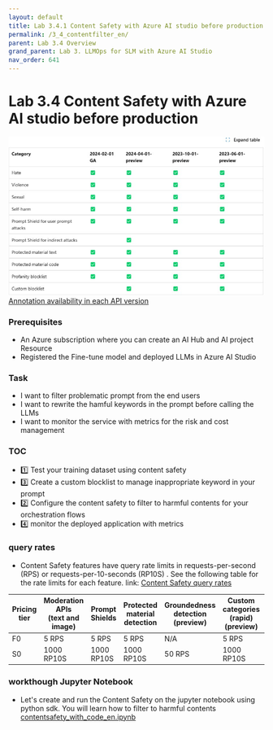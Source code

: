 ```yaml
---
layout: default
title: Lab 3.4.1 Content Safety with Azure AI studio before production
permalink: /3_4_contentfilter_en/
parent: Lab 3.4 Overview
grand_parent: Lab 3. LLMOps for SLM with Azure AI Studio
nav_order: 641
---
```


# Lab 3.4 Content Safety with Azure AI studio before production

![LLMOps](images/content_filtering_api_support.jpg)
[Annotation availability in each API version](https://learn.microsoft.com/en-us/azure/ai-services/openai/concepts/content-filter?tabs=warning%2Cuser-prompt%2Cpython-new#:~:text=See%20the%20following%20table%20for%20the%20annotation%20availability%20in%20each%20API%20version%3A)

### Prerequisites

- An Azure subscription where you can create an AI Hub and AI project Resource
- Registered the Fine-tune model and deployed LLMs in Azure AI Studio

### Task

- I want to filter problematic prompt from the end users 
- I want to rewrite the hamful keywords in the prompt before calling the LLMs 
- I want to monitor the service with metrics for the risk and cost management  


### TOC
- 1️⃣ Test your training dataset using content safety
- 3️⃣ Create a custom blocklist to manage inappropriate keyword in your prompt
- 2️⃣ Configure the content safety to filter to harmful contents for your orchestration flows
- 4️⃣ monitor the deployed application with metrics

### query rates
- Content Safety features have query rate limits in requests-per-second (RPS) or requests-per-10-seconds (RP10S) . See the following table for the rate limits for each feature. link: [Content Safety query rates](https://learn.microsoft.com/ko-kr/azure/ai-services/content-safety/overview)

| Pricing tier | Moderation APIs<br>(text and image) | Prompt Shields | Protected material<br>detection | Groundedness<br>detection (preview) | Custom categories<br>(rapid) (preview) | Custom categories<br>(standard) (preview) | Multimodal     |
| ------------ | ----------------------------------- | -------------- | ------------------------------- | ----------------------------------- | -------------------------------------- | ----------------------------------------- | -------------- |
| F0           | 5 RPS                               | 5 RPS          | 5 RPS                           | N/A                                 | 5 RPS                                  | 5 RPS                                     | 5 RPS          |
| S0           | 1000 RP10S                          | 1000 RP10S     | 1000 RP10S                      | 50 RPS                              | 1000 RP10S                             | 5 RPS                                     | 10 RPS<br><br> |

### workthough Jupyter Notebook
- Let's create and run the Content Safety on the jupyter notebook using python sdk. You will learn how to filter to harmful contents [contentsafety_with_code_en.ipynb](pcontentsafety_with_code_en.ipynb)